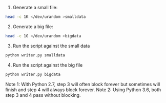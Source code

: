 1) Generate a small file:
```bash
head -c 1K </dev/urandom >smalldata
```

2) Generate a big file:
```bash
head -c 1G </dev/urandom >bigdata
```

3) Run the script against the small data
```bash
python writer.py smalldata
```

4) Run the script against the big file
```bash
python writer.py bigdata
```

Note 1: With Python 2.7, step 3 will often block forever but sometimes will finish and step 4 will always block forever.
Note 2: Using Python 3.6, both step 3 and 4 pass without blocking.

